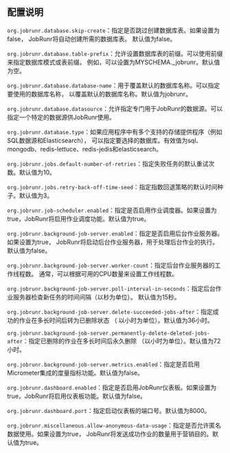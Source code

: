## 配置说明
`org.jobrunr.database.skip-create`：指定是否跳过创建数据库表。如果设置为false，
JobRunr将自动创建所需的数据库表。 默认值为false。

`org.jobrunr.database.table-prefix`：允许设置数据库表的前缀。可以使用前缀来指定数据库模式或表前缀。
例如，可以设置为MYSCHEMA._jobrunr。默认值为空。

`org.jobrunr.database.database-name`：用于覆盖默认的数据库名称。可以指定要使用的数据库名称，
以覆盖默认的数据库名称。默认值为jobrunr。

`org.jobrunr.database.datasource`：允许指定专门用于JobRunr的数据源。可以指定一个特定的数据源供JobRunr使用。

`org.jobrunr.database.type`：如果应用程序中有多个支持的存储提供程序（例如SQL数据源和Elasticsearch），
可以指定要选择的数据库。有效值为sql、mongodb、redis-lettuce、redis-jedis和elasticsearch。

`org.jobrunr.jobs.default-number-of-retries`：指定失败任务的默认重试次数。默认值为10。

`org.jobrunr.jobs.retry-back-off-time-seed`：指定指数回退策略的默认时间种子。默认值为3。

`org.jobrunr.job-scheduler.enabled`：指定是否启用作业调度器。如果设置为true，JobRunr将启用作业调度功能。默认值为true。

`org.jobrunr.background-job-server.enabled`：指定是否启用后台作业服务器。如果设置为true，
JobRunr将启动后台作业服务器，用于处理后台作业的执行。默认值为false。

`org.jobrunr.background-job-server.worker-count`：指定后台作业服务器的工作线程数。
通常，可以根据可用的CPU数量来设置工作线程数。

`org.jobrunr.background-job-server.poll-interval-in-seconds`：指定后台作业服务器检查新任务的时间间隔（以秒为单位）。
默认值为15秒。

`org.jobrunr.background-job-server.delete-succeeded-jobs-after`：指定成功的作业在多长时间后转为已删除状态
（ 以小时为单位）。默认值为36小时。

`org.jobrunr.background-job-server.permanently-delete-deleted-jobs-after`：指定已删除的作业在多长时间后永久删除
（以小时为单位）。默认值为72小时。

`org.jobrunr.background-job-server.metrics.enabled`：指定是否启用Micrometer集成的度量指标功能。默认值为false。

`org.jobrunr.dashboard.enabled`：指定是否启用JobRunr仪表板。如果设置为true，JobRunr将启用仪表板功能。默认值为false。

`org.jobrunr.dashboard.port`：指定启动仪表板的端口号。默认值为8000。

`org.jobrunr.miscellaneous.allow-anonymous-data-usage`：指定是否允许匿名数据使用。如果设置为true，
JobRunr将发送成功作业的数量用于营销目的。默认值为true。
